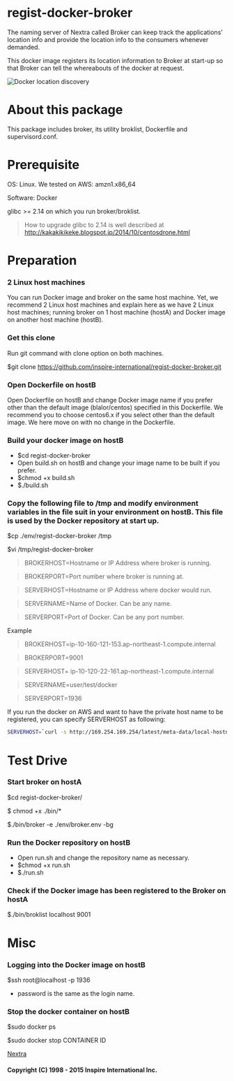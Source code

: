 # regist-docker-broker
The naming server of Nextra called Broker can keep track the applications' location info and provide the location info to the consumers whenever demanded.

This docker image registers its location information to Broker at start-up so that Broker can tell the whereabouts of the docker at request.

![Docker location discovery](http://www.inspire-intl.com/images/dockerLocationDiscovery_en.jpg)

# About this package
This package includes broker, its utility broklist, Dockerfile and supervisord.conf.

# Prerequisite
OS: Linux. We tested on AWS: amzn1.x86_64

Software: Docker

glibc >= 2.14 on which you run broker/broklist.

> How to upgrade glibc to 2.14 is well described at http://kakakikikeke.blogspot.jp/2014/10/centosdrone.html

# Preparation
### 2 Linux host machines
You can run Docker image and broker on the same host machine. Yet, we recommend 2 Linux host machines and explain here as we have 2 Linux host machines; running broker on 1 host machine (hostA) and Docker image on another host machine (hostB).

### Get this clone
Run git command with clone option on both machines.

$git clone https://github.com/inspire-international/regist-docker-broker.git

### Open Dockerfile on hostB
Open Dockerfile on hostB and change Docker image name if you prefer other than the default image (blalor/centos) specified in this Dockerfile. We recommend you to choose centos6.x if you select other than the default image. We here move on with no change in the Dockerfile.

### Build your docker image on hostB
* $cd regist-docker-broker
* Open build.sh on hostB and change your image name to be built if you prefer.
* $chmod +x build.sh
* $./build.sh

### Copy the following file to /tmp and modify environment variables in the file suit in your environment on hostB. This file is used by the Docker repository at start up.
$cp ./env/regist-docker-broker /tmp

$vi /tmp/regist-docker-broker
> BROKERHOST=Hostname or IP Address where broker is running.

> BROKERPORT=Port number where broker is running at.

> SERVERHOST=Hostname or IP Address where docker would run.

> SERVERNAME=Name of Docker. Can be any name.

> SERVERPORT=Port of Docker. Can be any port number.

Example

> BROKERHOST=ip-10-160-121-153.ap-northeast-1.compute.internal

> BROKERPORT=9001

> SERVERHOST= ip-10-120-22-161.ap-northeast-1.compute.internal

> SERVERNAME=user/test/docker

> SERVERPORT=1936

If you run the docker on AWS and want to have the private host name to be registered, you can specify SERVERHOST as following:

```sh
SERVERHOST=`curl -s http://169.254.169.254/latest/meta-data/local-hostname`
```
# Test Drive
### Start broker on hostA
$cd regist-docker-broker/

$ chmod +x ./bin/*

$./bin/broker -e ./env/broker.env -bg

### Run the Docker repository on hostB
* Open run.sh and change the repository name as necessary.
* $chmod +x run.sh
* $./run.sh

### Check if the Docker image has been registered to the Broker on hostA
$./bin/broklist localhost 9001

# Misc
### Logging into the Docker image on hostB
$ssh root@localhost -p 1936

 * password is the same as the login name.

### Stop the docker container on hostB
$sudo docker ps

$sudo docker stop  CONTAINER ID

[Nextra](http://www.inspire-intl.com/product/product_nextra.html)

#### Copyright (C) 1998 - 2015  Inspire International Inc.
